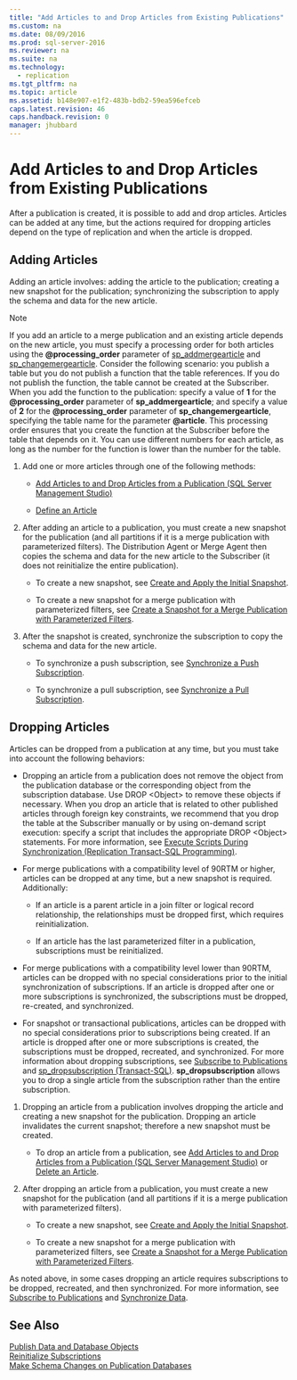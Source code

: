 ```yaml
---
title: "Add Articles to and Drop Articles from Existing Publications"
ms.custom: na
ms.date: 08/09/2016
ms.prod: sql-server-2016
ms.reviewer: na
ms.suite: na
ms.technology: 
  - replication
ms.tgt_pltfrm: na
ms.topic: article
ms.assetid: b148e907-e1f2-483b-bdb2-59ea596efceb
caps.latest.revision: 46
caps.handback.revision: 0
manager: jhubbard
---
```

# Add Articles to and Drop Articles from Existing Publications
After a publication is created, it is possible to add and drop articles. Articles can be added at any time, but the actions required for dropping articles depend on the type of replication and when the article is dropped.  
  
## Adding Articles  
 Adding an article involves: adding the article to the publication; creating a new snapshot for the publication; synchronizing the subscription to apply the schema and data for the new article.  
  
> [!NOTE]  
>  If you add an article to a merge publication and an existing article depends on the new article, you must specify a processing order for both articles using the **@processing_order** parameter of [sp_addmergearticle](assetId:///0df654ea-24e2-4c61-a75a-ecaa7a140a6c) and [sp_changemergearticle](assetId:///0dc3da5c-4af6-45be-b5f0-074da182def2). Consider the following scenario: you publish a table but you do not publish a function that the table references. If you do not publish the function, the table cannot be created at the Subscriber. When you add the function to the publication: specify a value of **1** for the **@processing_order** parameter of **sp_addmergearticle**; and specify a value of **2** for the **@processing_order** parameter of **sp_changemergearticle**, specifying the table name for the parameter **@article**. This processing order ensures that you create the function at the Subscriber before the table that depends on it. You can use different numbers for each article, as long as the number for the function is lower than the number for the table.  
  
1.  Add one or more articles through one of the following methods:  
  
    -   [Add Articles to and Drop Articles from a Publication (SQL Server Management Studio)](../../Topics/TopicNameContainA/Add-Articles-to-and-Drop-Articles-from-a-Publication--SQL-Server-Management-Studio-.md)  
  
    -   [Define an Article](../../Topics/TopicNameNotContainA/Define-an-Article.md)  
  
2.  After adding an article to a publication, you must create a new snapshot for the publication (and all partitions if it is a merge publication with parameterized filters). The Distribution Agent or Merge Agent then copies the schema and data for the new article to the Subscriber (it does not reinitialize the entire publication).  
  
    -   To create a new snapshot, see [Create and Apply the Initial Snapshot](../../Topics/TopicNameNotContainA/Create-and-Apply-the-Initial-Snapshot.md).  
  
    -   To create a new snapshot for a merge publication with parameterized filters, see [Create a Snapshot for a Merge Publication with Parameterized Filters](../../Topics/TopicNameContainA/Create-a-Snapshot-for-a-Merge-Publication-with-Parameterized-Filters.md).  
  
3.  After the snapshot is created, synchronize the subscription to copy the schema and data for the new article.  
  
    -   To synchronize a push subscription, see [Synchronize a Push Subscription](../../Topics/TopicNameContainA/Synchronize-a-Push-Subscription.md).  
  
    -   To synchronize a pull subscription, see [Synchronize a Pull Subscription](../../Topics/TopicNameContainA/Synchronize-a-Pull-Subscription.md).  
  
## Dropping Articles  
 Articles can be dropped from a publication at any time, but you must take into account the following behaviors:  
  
-   Dropping an article from a publication does not remove the object from the publication database or the corresponding object from the subscription database. Use DROP <Object\> to remove these objects if necessary. When you drop an article that is related to other published articles through foreign key constraints, we recommend that you drop the table at the Subscriber manually or by using on-demand script execution: specify a script that includes the appropriate DROP <Object\> statements. For more information, see [Execute Scripts During Synchronization (Replication Transact-SQL Programming)](../../Topics/TopicNameNotContainA/Execute-Scripts-During-Synchronization--Replication-Transact-SQL-Programming-.md).  
  
-   For merge publications with a compatibility level of 90RTM or higher, articles can be dropped at any time, but a new snapshot is required. Additionally:  
  
    -   If an article is a parent article in a join filter or logical record relationship, the relationships must be dropped first, which requires reinitialization.  
  
    -   If an article has the last parameterized filter in a publication, subscriptions must be reinitialized.  
  
-   For merge publications with a compatibility level lower than 90RTM, articles can be dropped with no special considerations prior to the initial synchronization of subscriptions. If an article is dropped after one or more subscriptions is synchronized, the subscriptions must be dropped, re-created, and synchronized.  
  
-   For snapshot or transactional publications, articles can be dropped with no special considerations prior to subscriptions being created. If an article is dropped after one or more subscriptions is created, the subscriptions must be dropped, recreated, and synchronized. For more information about dropping subscriptions, see [Subscribe to Publications](../../Topics/TopicNameNotContainA/Subscribe-to-Publications.md) and [sp_dropsubscription (Transact-SQL)](assetId:///7551f345-5510-4684-ab53-f9057249d13a). **sp_dropsubscription** allows you to drop a single article from the subscription rather than the entire subscription.  
  
1.  Dropping an article from a publication involves dropping the article and creating a new snapshot for the publication. Dropping an article invalidates the current snapshot; therefore a new snapshot must be created.  
  
    -   To drop an article from a publication, see [Add Articles to and Drop Articles from a Publication (SQL Server Management Studio)](../../Topics/TopicNameContainA/Add-Articles-to-and-Drop-Articles-from-a-Publication--SQL-Server-Management-Studio-.md) or [Delete an Article](../../Topics/TopicNameNotContainA/Delete-an-Article.md).  
  
2.  After dropping an article from a publication, you must create a new snapshot for the publication (and all partitions if it is a merge publication with parameterized filters).  
  
    -   To create a new snapshot, see [Create and Apply the Initial Snapshot](../../Topics/TopicNameNotContainA/Create-and-Apply-the-Initial-Snapshot.md).  
  
    -   To create a new snapshot for a merge publication with parameterized filters, see [Create a Snapshot for a Merge Publication with Parameterized Filters](../../Topics/TopicNameContainA/Create-a-Snapshot-for-a-Merge-Publication-with-Parameterized-Filters.md).  
  
 As noted above, in some cases dropping an article requires subscriptions to be dropped, recreated, and then synchronized. For more information, see [Subscribe to Publications](../../Topics/TopicNameNotContainA/Subscribe-to-Publications.md) and [Synchronize Data](../../Topics/TopicNameNotContainA/Synchronize-Data.md).  
  
## See Also  
 [Publish Data and Database Objects](../../Topics/TopicNameNotContainA/Publish-Data-and-Database-Objects.md)   
 [Reinitialize Subscriptions](../../Topics/TopicNameNotContainA/Reinitialize-Subscriptions.md)   
 [Make Schema Changes on Publication Databases](../../Topics/TopicNameNotContainA/Make-Schema-Changes-on-Publication-Databases.md)
